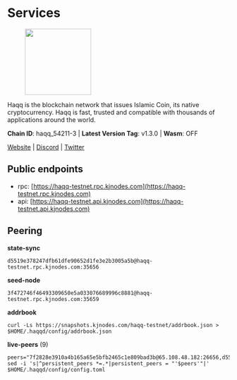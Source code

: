 # Services

<figure><img src="https://raw.githubusercontent.com/kj89/testnet_manuals/main/pingpub/logos/haqq.png" width="150" alt=""><figcaption></figcaption></figure>

Haqq is the blockchain network that issues Islamic Coin,  its native cryptocurrency. Haqq is fast, trusted and  compatible with thousands of applications around the world.

**Chain ID**: haqq_54211-3 | **Latest Version Tag**: v1.3.0 | **Wasm**: OFF

[Website](https://islamiccoin.net) | [Discord](https://discord.gg/hU9MHG5kZq) | [Twitter](https://twitter.com/Islamic_Coin)


## Public endpoints

* rpc: [https://haqq-testnet.rpc.kjnodes.com](https://haqq-testnet.rpc.kjnodes.com)
* api: [https://haqq-testnet.api.kjnodes.com](https://haqq-testnet.api.kjnodes.com)

## Peering

**state-sync**

```
d5519e378247dfb61dfe90652d1fe3e2b3005a5b@haqq-testnet.rpc.kjnodes.com:35656
```

**seed-node**

```
3f472746f46493309650e5a033076689996c8881@haqq-testnet.rpc.kjnodes.com:35659
```

**addrbook**
```
curl -Ls https://snapshots.kjnodes.com/haqq-testnet/addrbook.json > $HOME/.haqqd/config/addrbook.json
```

**live-peers** (9)
```
peers="7f2828e3910a4b165a65e5bfb2465c1e809bad3b@65.108.48.182:26656,d5519e378247dfb61dfe90652d1fe3e2b3005a5b@65.109.68.190:35656,2d13d679b64e1a574904a140f72815644ec71131@65.21.133.125:30656,de231cd155362b2687dca190a744bf839ce4ce63@23.88.112.123:26656,62bf004201a90ce00df6f69390378c3d90f6dd7e@34.90.129.213:26656,59af99085c961a6a5c8dc4bc8b3abffda16ddccb@135.181.38.62:26656,f57fae1bdea281392b563a58978a2d8c0a37725f@95.217.233.234:26656,ed145a35b436878c1f1c10634bd18600f3696e17@95.217.181.142:26656,1fefb6b75431482502e125a290deba1e7e539d4e@135.181.148.11:26656"
sed -i 's|^persistent_peers *=.*|persistent_peers = "'$peers'"|' $HOME/.haqqd/config/config.toml
```
